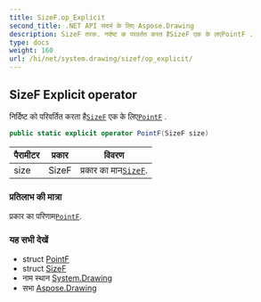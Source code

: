 ```yaml
---
title: SizeF.op_Explicit
second_title: .NET API संदर्भ के लिए Aspose.Drawing
description: SizeF तरक. नर्दष्ट क परवर्तत करत हैSizeF एक के लएPointF .
type: docs
weight: 160
url: /hi/net/system.drawing/sizef/op_explicit/
---
```

## SizeF Explicit operator

निर्दिष्ट को परिवर्तित करता है[`SizeF`](../) एक के लिए[`PointF`](../../pointf/) .

```csharp
public static explicit operator PointF(SizeF size)
```

| पैरामीटर | प्रकार | विवरण |
| --- | --- | --- |
| size | SizeF | प्रकार का मान[`SizeF`](../). |

### प्रतिलाभ की मात्रा

प्रकार का परिणाम[`PointF`](../../pointf/).

### यह सभी देखें

* struct [PointF](../../pointf/)
* struct [SizeF](../)
* नाम स्थान [System.Drawing](../../sizef/)
* सभा [Aspose.Drawing](../../../)



